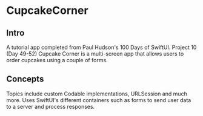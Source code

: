 # CupcakeCorner

## Intro
A tutorial app completed from Paul Hudson's 100 Days of SwiftUI.  Project 10 (Day 49-52)  Cupcake Corner is a multi-screen app that allows users to order cupcakes using a couple of forms.

## Concepts
Topics include custom Codable implementations, URLSession and much more.  Uses SwiftUI's different containers such as forms to send user data to a server and process responses.


